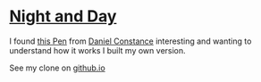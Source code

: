 # [Night and Day](https://dariod.github.io/nightAndDay/)

I found [this Pen](https://codepen.io/DXC/pen/aKwYRz) from [Daniel Constance](https://codepen.io/DXC) interesting and wanting to understand how it works I built my own version.

See my clone on [github.io](https://dariod.github.io/nightAndDay/)
